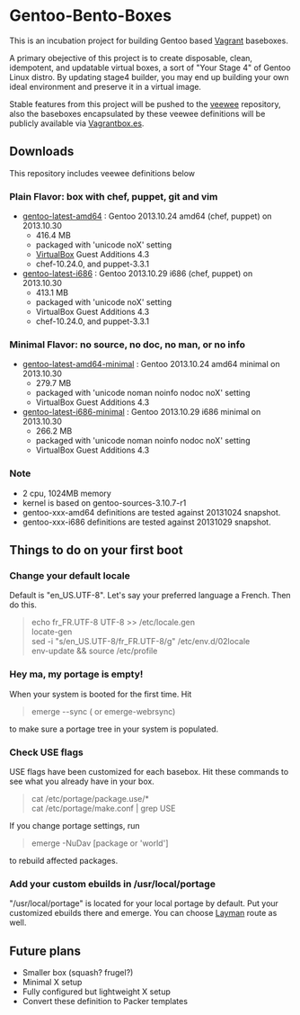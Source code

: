 Gentoo-Bento-Boxes
==================

This is an incubation project for building Gentoo based [Vagrant](http://www.vagrantup.com) baseboxes.

A primary obejective of this project is to create disposable, clean, idempotent, and updatable virtual boxes, a sort of "Your Stage 4" of Gentoo Linux distro. 
By updating stage4 builder, you may end up building  your own ideal 
environment and preserve it in a virtual image.

Stable features from this project will be pushed to the [veewee](https://github.com/jedi4ever/veewee) repository, also the baseboxes encapsulated by these veewee definitions will be publicly available via [Vagrantbox.es](http://vagrantbox.es/).


Downloads
-----------

This repository includes veewee definitions below

### Plain Flavor: box with chef, puppet, git and vim

 * [gentoo-latest-amd64](https://dl.dropboxusercontent.com/s/qubuaqiizvfpsyx/gentoo-20131024-amd64.box) : Gentoo 2013.10.24 amd64 (chef, puppet) on 2013.10.30
    - 416.4 MB
    - packaged with 'unicode noX' setting
    - [VirtualBox](https://www.virtualbox.org/) Guest Additions 4.3
    - chef-10.24.0, and puppet-3.3.1
 * [gentoo-latest-i686](https://dl.dropboxusercontent.com/s/xfl63k64zliixid/gentoo-20131029-i686.box) : Gentoo 2013.10.29 i686 (chef, puppet) on 2013.10.30
    - 413.1 MB
    - packaged with 'unicode noX' setting
    - VirtualBox Guest Additions 4.3
    - chef-10.24.0, and puppet-3.3.1

### Minimal Flavor: no source, no doc, no man, or no info

 * [gentoo-latest-amd64-minimal](https://dl.dropboxusercontent.com/s/mfurnvstqoj8w47/gentoo-20131024-amd64-minimal.box) : Gentoo 2013.10.24 amd64 minimal on 2013.10.30
    - 279.7 MB
    - packaged with 'unicode noman noinfo nodoc noX' setting
    - VirtualBox Guest Additions 4.3
 * [gentoo-latest-i686-minimal](https://dl.dropboxusercontent.com/s/0e23qmbo97wb5x2/gentoo-20131029-i686-minimal.box) : Gentoo 2013.10.29 i686 minimal on 2013.10.30
    - 266.2 MB
    - packaged with 'unicode noman noinfo nodoc noX' setting
    - VirtualBox Guest Additions 4.3


### Note

* 2 cpu, 1024MB memory
* kernel is based on gentoo-sources-3.10.7-r1  
* gentoo-xxx-amd64 definitions are tested against 20131024 snapshot.  
* gentoo-xxx-i686 definitions are tested against 20131029 snapshot.  


Things to do on your first boot
-------------------------------


### Change your default locale

Default is "en_US.UTF-8". Let's say your preferred language a French. Then do this.

> echo fr_FR.UTF-8 UTF-8 >> /etc/locale.gen  
> locate-gen  
> sed -i "s/en_US.UTF-8/fr_FR.UTF-8/g" /etc/env.d/02locale  
> env-update && source /etc/profile  


###  Hey ma, my portage is empty!

When your system is booted for the first time. Hit

> emerge --sync           ( or emerge-webrsync)

to make sure a portage tree in your system is populated.


### Check USE flags

USE flags have been customized for each basebox.
Hit these commands to see what you already have in your box.

> cat /etc/portage/package.use/*  
> cat /etc/portage/make.conf | grep USE

If you change portage settings, run

> emerge -NuDav [package or 'world']

to rebuild affected packages.


### Add your custom ebuilds in /usr/local/portage

"/usr/local/portage" is located for your local portage by default.
Put your customized ebuilds there and emerge. You can choose [Layman](http://wiki.gentoo.org/wiki/Layman) route as well.


Future plans
------------
* Smaller box (squash? frugel?)
* Minimal X setup
* Fully configured but lightweight X setup
* Convert these definition to Packer templates


